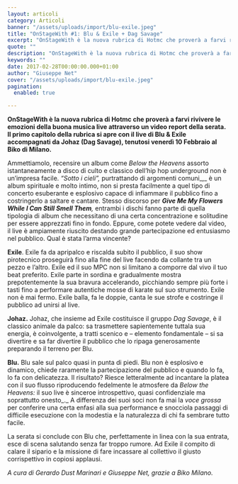 ```yaml
---
layout: articoli
category: Articoli
banner: "/assets/uploads/import/blu-exile.jpeg"
title: "OnStageWith #1: Blu & Exile + Dag Savage"
excerpt: "OnStageWith è la nuova rubrica di Hotmc che proverà a farvi rivivere le emozioni della buona musica live attraverso un video report della serata. Il primo capitolo della rubrica si apre con il live di Blu & Exile accompagnati da Johaz (Dag Savage), tenutosi venerdì 10 Febbraio al Biko di Milano. Ammettiamolo, recensire un album come Below the [&hellip"
quote: ""
description: "OnStageWith è la nuova rubrica di Hotmc che proverà a farvi rivivere le emozioni della buona musica live attraverso un video report della serata. Il primo capitolo della rubrica si apre con il live di Blu & Exile accompagnati da Johaz (Dag Savage), tenutosi venerdì 10 Febbraio al Biko di Milano. Ammettiamolo, recensire un album come Below the [&hellip"
keywords: ""
date: 2017-02-28T00:00:00.000+01:00
author: "Giuseppe Net"
cover: "/assets/uploads/import/blu-exile.jpeg"
pagination:
  enabled: true

---
```


**OnStageWith è la nuova rubrica di Hotmc che proverà a farvi rivivere le emozioni della buona musica live attraverso un video report della serata. Il primo capitolo della rubrica si apre con il live di Blu & Exile accompagnati da Johaz (Dag Savage), tenutosi venerdì 10 Febbraio al Biko di Milano.**

Ammettiamolo, recensire un album come _Below the Heavens_ assorto istantaneamente a disco di culto e classico dell’hip hop underground non è un’impresa facile. _“Sotto i cieli”,_ purtrattando di argomenti comuni_,_ è un album spirituale e molto intimo, non si presta facilmente a quel tipo di concerto esuberante e esplosivo capace di infiammare il pubblico fino a costringerlo a saltare e cantare. Stesso discorso per _**Give Me My Flowers While I Can Still Smell Them**,_ entrambi i dischi fanno parte di quella tipologia di album che necessitano di una certa concentrazione e solitudine per essere apprezzati fino in fondo. Eppure, come potete vedere dal video, il live è ampiamente riuscito destando grande partecipazione ed entusiasmo nel pubblico. Qual è stata l’arma vincente?

**Exile**. Exile fa da apripalco e riscalda subito il pubblico, il suo show pirotecnico proseguirà fino alla fine del live facendo da collante tra un pezzo e l’altro. Exile ed il suo MPC non si limitano a comporre dal vivo il tuo beat preferito. Exile parte in sordina e gradualmente mostra prepotentemente la sua bravura accelerando, picchiando sempre più forte i tasti fino a performare autentiche mosse di karate sul suo strumento. Exile non è mai fermo. Exile balla, fa le doppie, canta le sue strofe e costringe il pubblico ad unirsi al live.

**Johaz.** Johaz, che insieme ad Exile costituisce il gruppo _Dag Savage_, è il classico animale da palco: sa trasmettere sapientemente tuttala sua energia, è coinvolgente, a tratti scenico e – elemento fondamentale – si sa divertire e sa far divertire il pubblico che lo ripaga generosamente preparando il terreno per Blu.

**Blu.** Blu sale sul palco quasi in punta di piedi. Blu non è esplosivo e dinamico, chiede raramente la partecipazione del pubblico e quando lo fa, lo fa con delicatezza. Il risultato? Riesce letteralmente ad incantare la platea con il suo flusso riproducendo fedelmente le atmosfere da _Below the Heavens:_ il suo live è sinceroe introspettivo, quasi confidenziale ma soprattutto onesto_._ A differenza dei suoi soci non fa mai la _voce grossa_ per conferire una certa enfasi alla sua performance e snocciola passaggi di difficile esecuzione con la modestia e la naturalezza di chi fa sembrare tutto facile.

La serata si conclude con Blu che, perfettamente in linea con la sua entrata, esce di scena salutando senza far troppo rumore. Ad Exile il compito di calare il sipario e la missione di fare incassare al collettivo il giusto corrispettivo in copiosi applausi.

_A cura di Gerardo Dust Marinari e Giuseppe Net, grazie a Biko Milano._